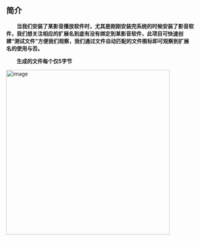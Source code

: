 ## 简介
&emsp;&emsp;**当我们安装了某影音播放软件时，尤其是刚刚安装完系统的时候安装了影音软件，我们想关注相应的扩展名到底有没有绑定到某影音软件，此项目可快速创建“测试文件”方便我们观察，我们通过文件自动匹配的文件图标即可观察到扩展名的使用与否。**

&emsp;&emsp;**生成的文件每个仅5字节**

<img width="439" height="443" alt="image" src="https://github.com/user-attachments/assets/1ff918ff-c1aa-49c3-8751-efea98e5d5cd" />
